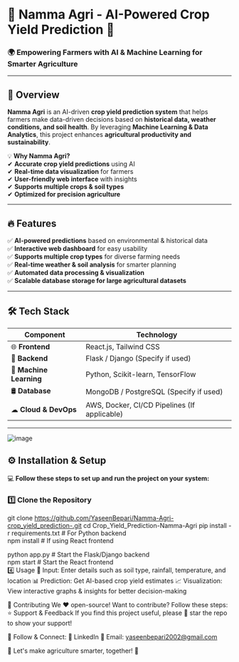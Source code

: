 # 🌾 Namma Agri - AI-Powered Crop Yield Prediction 🚀  

### 🌍 **Empowering Farmers with AI & Machine Learning for Smarter Agriculture**  

---

## 🎯 **Overview**  
**Namma Agri** is an AI-driven **crop yield prediction system** that helps farmers make data-driven decisions based on **historical data, weather conditions, and soil health**. By leveraging **Machine Learning & Data Analytics**, this project enhances **agricultural productivity and sustainability**.  

💡 **Why Namma Agri?**  
✔ **Accurate crop yield predictions** using AI  
✔ **Real-time data visualization** for farmers  
✔ **User-friendly web interface** with insights  
✔ **Supports multiple crops & soil types**  
✔ **Optimized for precision agriculture**  

---

## 🔥 **Features**  
✅ **AI-powered predictions** based on environmental & historical data  
✅ **Interactive web dashboard** for easy usability  
✅ **Supports multiple crop types** for diverse farming needs  
✅ **Real-time weather & soil analysis** for smarter planning  
✅ **Automated data processing & visualization**  
✅ **Scalable database storage for large agricultural datasets**  

---

## 🛠 **Tech Stack**  
| **Component**   | **Technology**    |
|---------------|------------------|
| 🌐 **Frontend** | React.js, Tailwind CSS  |
| 🔧 **Backend**  | Flask / Django (Specify if used) |
| 🤖 **Machine Learning** | Python, Scikit-learn, TensorFlow |
| 🛢 **Database** | MongoDB / PostgreSQL (Specify if used) |
| ☁ **Cloud & DevOps** | AWS, Docker, CI/CD Pipelines (If applicable) |

---
![image](https://github.com/user-attachments/assets/20d9f2e3-7fe7-4862-a259-54e55228b7e8)


## ⚙️ **Installation & Setup**  
💻 **Follow these steps to set up and run the project on your system:**  

### 1️⃣ **Clone the Repository**  

git clone https://github.com/YaseenBepari/Namma-Agri-crop_yield_prediction-.git
cd Crop_Yield_Prediction-Namma-Agri
pip install -r requirements.txt   # For Python backend  
npm install                        # If using React frontend  

python app.py    # Start the Flask/Django backend  
npm start        # Start the React frontend  
4️⃣ Usage
🌱 Input: Enter details such as soil type, rainfall, temperature, and location
📊 Prediction: Get AI-based crop yield estimates
📈 Visualization: View interactive graphs & insights for better decision-making

🤝 Contributing
We ❤️ open-source! Want to contribute? Follow these steps:
⭐ Support & Feedback
If you find this project useful, please 🌟 star the repo to show your support!

🔗 Follow & Connect:
💼 LinkedIn
📧 Email: yaseenbepari2002@gmail.com

🚀 Let's make agriculture smarter, together! 🌱
